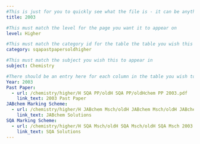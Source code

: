 ```yaml
---
#This is just for you to quickly see what the file is - it can be anything you want
title: 2003

#This must match the level for the page you want it to appear on
level: Higher

#This must match the category id for the table the table you wish this to appear in
category: sqapastpapersoldhigher

#This must match the subject you wish this to appear in
subject: Chemistry

#There should be an entry here for each column in the table you wish to populate:
Year: 2003
Past Paper: 
  - url: /chemistry/higher/H SQA PP/oldH SQA PP/oldHchem PP 2003.pdf
    link_text: 2003 Past Paper
JABchem Marking Scheme:
  - url: /chemistry/higher/H JABchem Msch/oldH JABchem Msch/oldH JABchem Msch 2003.pdf
    link_text: JABchem Solutions
SQA Marking Scheme:
  - url: /chemistry/higher/H SQA Msch/oldH SQA Msch/oldH SQA Msch 2003.pdf
    link_text: SQA Solutions
---
```

